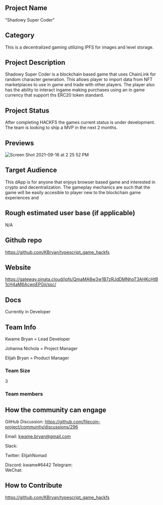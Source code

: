 ## Project Name <!-- Add your project name here with format "Project Name"-->
"Shadowy Super Coder"

## Category 
<!--developer tooling, application, wallet, infrastructure, etc-->
This is a decentralized gaming utilizing IPFS for images and level storage.

## Project Description
<!--Describe your project in a few sentences. -->
Shadowy Super Coder is a blockchain based game that uses ChainLink for random character generation. This allows player to import data from NFT marketplaces to use in game and trade with other players. The player also has the ability to interact ingame making purchases using an in game currency that support ths ERC20 token standard.

## Project Status
<!--brainstorming, fundraising, under development, beta, shipped, etc-->
After completing HACKFS the games current status is under development. The team is looking to ship a MVP in the next 2 months. 

## Previews
<!--Add some screenshots to give a preview of your product-->

![Screen Shot 2021-09-16 at 2 25 52 PM](https://user-images.githubusercontent.com/681817/133665265-6ada1b70-4994-433e-af08-c50d7c0e167d.png)


## Target Audience
<!--Describe who will be your project's users-->
This dApp is for anyone that enjoys browser based game and interested in crypto and decentralization. The gameplay mechanics are such that the game will be easily accesible to player new to the blockchain game experiences and 

## Rough estimated user base (if applicable)
<!--How many users do you have right now?-->
N/A

## Github repo
<!--Attach a link to your GitHub repo if it's OSS-->
https://github.com/KBryan/typescript_game_hackfs 

## Website
<!--Link your website if available-->
https://gateway.pinata.cloud/ipfs/QmaMA8w3w1B7zRJdDMNhoT3AHKcHtB1cH4aM6AcwoEPGji/ssc/ 
## Docs
<!--Including a link to your project docs!-->
Currently in Developer
## Team Info
<!-- Introduce your amazing team - how many team members are working on this project and who are they?-->

Kwame Bryan = Lead Developer

Johanna Nichola = Project Manager

Elijah Bryan = Product Manager

### Team Size  
3
### Team members  

## How the community can engage
GitHub Discussion: https://github.com/filecoin-project/community/discussions/296

Email:  kwame.bryan@gmail.com

Slack:  

Twitter:  ElijahNomad 

Discord:  kwame#6442
Telegram:  
WeChat:  

## How to Contribute
<!--How can the community contribute to your project?-->
https://github.com/KBryan/typescript_game_hackfs
